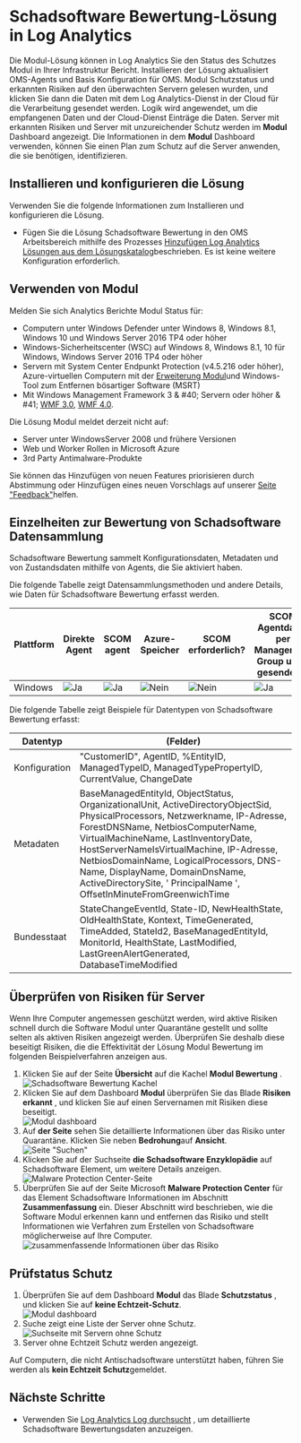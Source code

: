 <properties
    pageTitle="Schadsoftware Bewertung Lösung in Log Analytics | Microsoft Azure"
    description="Die Modul-Lösung können in Log Analytics Sie den Status des Schutzes Modul in Ihrer Infrastruktur Bericht."
    services="log-analytics"
    documentationCenter=""
    authors="bandersmsft"
    manager="jwhit"
    editor=""/>

<tags
    ms.service="log-analytics"
    ms.workload="na"
    ms.tgt_pltfrm="na"
    ms.devlang="na"
    ms.topic="article"
    ms.date="10/10/2016"
    ms.author="banders"/>

# <a name="malware-assessment-solution-in-log-analytics"></a>Schadsoftware Bewertung-Lösung in Log Analytics


Die Modul-Lösung können in Log Analytics Sie den Status des Schutzes Modul in Ihrer Infrastruktur Bericht. Installieren der Lösung aktualisiert OMS-Agents und Basis Konfiguration für OMS. Modul Schutzstatus und erkannten Risiken auf den überwachten Servern gelesen wurden, und klicken Sie dann die Daten mit dem Log Analytics-Dienst in der Cloud für die Verarbeitung gesendet werden. Logik wird angewendet, um die empfangenen Daten und der Cloud-Dienst Einträge die Daten. Server mit erkannten Risiken und Server mit unzureichender Schutz werden im **Modul** Dashboard angezeigt. Die Informationen in dem **Modul** Dashboard verwenden, können Sie einen Plan zum Schutz auf die Server anwenden, die sie benötigen, identifizieren.

## <a name="installing-and-configuring-the-solution"></a>Installieren und konfigurieren die Lösung
Verwenden Sie die folgende Informationen zum Installieren und konfigurieren die Lösung.

- Fügen Sie die Lösung Schadsoftware Bewertung in den OMS Arbeitsbereich mithilfe des Prozesses [Hinzufügen Log Analytics Lösungen aus dem Lösungskatalog](log-analytics-add-solutions.md)beschrieben.  Es ist keine weitere Konfiguration erforderlich.


## <a name="use-antimalware"></a>Verwenden von Modul

Melden Sie sich Analytics Berichte Modul Status für:

- Computern unter Windows Defender unter Windows 8, Windows 8.1, Windows 10 und Windows Server 2016 TP4 oder höher
- Windows-Sicherheitscenter (WSC) auf Windows 8, Windows 8.1, 10 für Windows, Windows Server 2016 TP4 oder höher
- Servern mit System Center Endpunkt Protection (v4.5.216 oder höher), Azure-virtuellen Computern mit der [Erweiterung Modul](http://go.microsoft.com/fwlink/?linkid=398023)und Windows-Tool zum Entfernen bösartiger Software (MSRT)  
- Mit Windows Management Framework 3 & #40; Servern oder höher & #41; [WMF 3.0](https://support.microsoft.com/kb/2506143), [WMF 4.0](http://www.microsoft.com/download/details.aspx?id=40855).

Die Lösung Modul meldet derzeit nicht auf:

- Server unter WindowsServer 2008 und frühere Versionen
- Web und Worker Rollen in Microsoft Azure
- 3rd Party Antimalware-Produkte

Sie können das Hinzufügen von neuen Features priorisieren durch Abstimmung oder Hinzufügen eines neuen Vorschlags auf unserer [Seite "Feedback"](http://feedback.azure.com/forums/267889-azure-operational-insights/category/88093-malware-assessment-solution)helfen.


## <a name="malware-assessment-data-collection-details"></a>Einzelheiten zur Bewertung von Schadsoftware Datensammlung

Schadsoftware Bewertung sammelt Konfigurationsdaten, Metadaten und von Zustandsdaten mithilfe von Agents, die Sie aktiviert haben.

Die folgende Tabelle zeigt Datensammlungsmethoden und andere Details, wie Daten für Schadsoftware Bewertung erfasst werden.

| Plattform | Direkte Agent | SCOM agent | Azure-Speicher | SCOM erforderlich? | SCOM Agentdaten per Management Group unter gesendeten | Häufigkeit Collection |
|---|---|---|---|---|---|---|
|Windows|![Ja](./media/log-analytics-malware/oms-bullet-green.png)|![Ja](./media/log-analytics-malware/oms-bullet-green.png)|![Nein](./media/log-analytics-malware/oms-bullet-red.png)|            ![Nein](./media/log-analytics-malware/oms-bullet-red.png)|![Ja](./media/log-analytics-malware/oms-bullet-green.png)| stündlich|


Die folgende Tabelle zeigt Beispiele für Datentypen von Schadsoftware Bewertung erfasst:

|**Datentyp**|**(Felder)**|
|---|---|
|Konfiguration|"CustomerID", AgentID, %EntityID, ManagedTypeID, ManagedTypePropertyID, CurrentValue, ChangeDate|
|Metadaten|BaseManagedEntityId, ObjectStatus, OrganizationalUnit, ActiveDirectoryObjectSid, PhysicalProcessors, Netzwerkname, IP-Adresse, ForestDNSName, NetbiosComputerName, VirtualMachineName, LastInventoryDate, HostServerNameIsVirtualMachine, IP-Adresse, NetbiosDomainName, LogicalProcessors, DNS-Name, DisplayName, DomainDnsName, ActiveDirectorySite, ' PrincipalName ', OffsetInMinuteFromGreenwichTime|
|Bundesstaat|StateChangeEventId, State-ID, NewHealthState, OldHealthState, Kontext, TimeGenerated, TimeAdded, StateId2, BaseManagedEntityId, MonitorId, HealthState, LastModified, LastGreenAlertGenerated, DatabaseTimeModified|

## <a name="review-threats-for-servers"></a>Überprüfen von Risiken für Server

Wenn Ihre Computer angemessen geschützt werden, wird aktive Risiken schnell durch die Software Modul unter Quarantäne gestellt und sollte selten als aktiven Risiken angezeigt werden. Überprüfen Sie deshalb diese beseitigt Risiken, die die Effektivität der Lösung Modul Bewertung im folgenden Beispielverfahren anzeigen aus.

1. Klicken Sie auf der Seite **Übersicht** auf die Kachel **Modul Bewertung** .  
    ![Schadsoftware Bewertung Kachel](./media/log-analytics-malware/oms-antimalware01.png)
2. Klicken Sie auf dem Dashboard **Modul** überprüfen Sie das Blade **Risiken erkannt** , und klicken Sie auf einen Servernamen mit Risiken diese beseitigt.  
    ![Modul dashboard](./media/log-analytics-malware/oms-antimalware02.png)
3. Auf **der Seite** sehen Sie detaillierte Informationen über das Risiko unter Quarantäne. Klicken Sie neben **Bedrohung**auf **Ansicht**.  
    ![Seite "Suchen"](./media/log-analytics-malware/oms-antimalware03.png)
4. Klicken Sie auf der Suchseite **die Schadsoftware Enzyklopädie** auf Schadsoftware Element, um weitere Details anzeigen.  
    ![Malware Protection Center-Seite](./media/log-analytics-malware/oms-antimalware04.png)
5. Überprüfen Sie auf der Seite Microsoft **Malware Protection Center** für das Element Schadsoftware Informationen im Abschnitt **Zusammenfassung** ein. Dieser Abschnitt wird beschrieben, wie die Software Modul erkennen kann und entfernen das Risiko und stellt Informationen wie Verfahren zum Erstellen von Schadsoftware möglicherweise auf Ihre Computer.  
    ![zusammenfassende Informationen über das Risiko](./media/log-analytics-malware/oms-antimalware05.png)

## <a name="review-protection-status"></a>Prüfstatus Schutz

1. Überprüfen Sie auf dem Dashboard **Modul** das Blade **Schutzstatus** , und klicken Sie auf **keine Echtzeit-Schutz**.  
    ![Modul dashboard](./media/log-analytics-malware/oms-antimalware06.png)
2. Suche zeigt eine Liste der Server ohne Schutz.  
    ![Suchseite mit Servern ohne Schutz](./media/log-analytics-malware/oms-antimalware07.png)
3. Server ohne Echtzeit Schutz werden angezeigt.

Auf Computern, die nicht Antischadsoftware unterstützt haben, führen Sie werden als **kein Echtzeit Schutz**gemeldet.


## <a name="next-steps"></a>Nächste Schritte

- Verwenden Sie [Log Analytics Log durchsucht](log-analytics-log-searches.md) , um detaillierte Schadsoftware Bewertungsdaten anzuzeigen.
